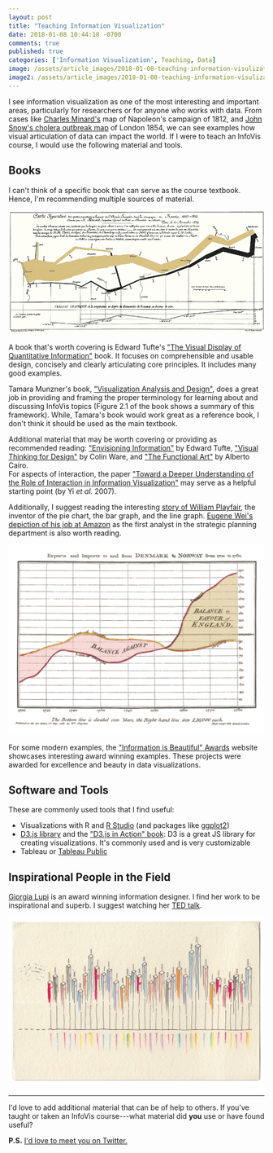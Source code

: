 ```yaml
---
layout: post
title: "Teaching Information Visualization"
date: 2018-01-08 10:44:18 -0700
comments: true
published: true
categories: ['Information Visualization', Teaching, Data]
image: /assets/article_images/2018-01-08-teaching-information-visulization/background.jpg
image2: /assets/article_images/2018-01-08-teaching-information-visulization/background_mobile.jpg
---
```


I see information visualization as one of the most interesting and important areas, particularly for researchers or for anyone who works with data. From cases like [Charles Minard's](https://en.wikipedia.org/wiki/Charles_Joseph_Minard) map of Napoleon's campaign of 1812, and [John Snow's cholera outbreak  map](https://en.wikipedia.org/wiki/1854_Broad_Street_cholera_outbreak) of London 1854, we can see examples how visual articulation of data can impact the world. If I were to teach an InfoVis course, I would use the following material and tools.

<!--more-->

## Books

I can't think of a specific book that can serve as the course textbook. Hence, I'm recommending multiple sources of material.

![Charles Minard's map of Napoleon's disastrous Russian campaign of 1812. The graphic is notable for its representation in two dimensions of six types of data: the number of Napoleon's troops; distance; temperature; the latitude and longitude; direction of travel; and location relative to specific dates.](/assets/article_images/2018-01-08-teaching-information-visulization/minard_lg.gif "Minard's map of Napoleon's Russian campaign of 1812")

A book that's worth covering is Edward Tufte's ["The Visual Display of Quantitative Information"](https://www.edwardtufte.com/tufte/books_vdqi) book. It focuses on comprehensible and usable design, concisely and clearly articulating core principles. It includes many good examples.

Tamara Munzner's book, ["Visualization Analysis and Design"](http://www.cs.ubc.ca/~tmm/vadbook/), does a great job in providing and framing the proper terminology for learning about and discussing InfoVis topics (Figure 2.1 of the book shows a summary of this framework). While, Tamara's book would work great as a reference book, I don't think it should be used as the main textbook.

Additional material that may be worth covering or providing as recommended reading: ["Envisioning Information"](https://www.edwardtufte.com/tufte/books_ei) by Edward Tufte, ["Visual Thinking for Design"](https://www.amazon.com/Visual-Thinking-Design-Colin-Ware/dp/0123708966) by Colin Ware, and ["The Functional Art"](http://www.thefunctionalart.com/) by Alberto Cairo.  
For aspects of interaction, the paper ["Toward a Deeper Understanding of the Role of Interaction in Information Visualization"](https://dl.acm.org/citation.cfm?id=1313151) may serve as a helpful starting point (by Yi _et al._ 2007).

Additionally, I suggest reading the interesting [story of William Playfair](https://www.atlasobscura.com/articles/the-scottish-scoundrel-who-changed-how-we-see-data), the inventor of the pie chart, the bar graph, and the line graph. [Eugene Wei's depiction of his job at Amazon](http://www.eugenewei.com/blog/2017/11/13/remove-the-legend) as the first analyst in the strategic planning department is also worth reading.

![A line graph showing England and Scandinavia's import-export balance for the 18th century, from William Playfair's 1786’s Political and Commercial Atlas.](/assets/article_images/2018-01-08-teaching-information-visulization/1024px-Playfair_TimeSeries-2.png "Playfair's line graph from 1786")

For some modern examples, the ["Information is Beautiful" Awards](https://www.informationisbeautifulawards.com/showcase?award=2017&type=awards) website showcases interesting award winning examples. These projects were awarded for excellence and beauty in data visualizations.


## Software and Tools

These are commonly used tools that I find useful:

- Visualizations with R and [R Studio](https://www.rstudio.com/products/rstudio/download/#download) (and packages like [ggplot2](http://ggplot2.org/))
- [D3.js library](https://d3js.org/) and the ["D3.js in Action" book](https://medium.com/@Elijah_Meeks/d3-js-in-action-second-edition-8cf7ffa2a116): D3 is a great JS library for creating visualizations. It's commonly used and is very customizable
- Tableau or [Tableau Public](https://public.tableau.com/s/)


## Inspirational People in the Field

[Giorgia Lupi](http://giorgialupi.com/) is an award winning information designer. I find her work to be inspirational and superb. I suggest watching her [TED talk](https://www.ted.com/talks/giorgia_lupi_how_we_can_find_ourselves_in_data).

![A postcard from the Dear Data project, a year-long, analog data drawing project by Giorgia Lupi and Stefanie Posavec.](/assets/article_images/2018-01-08-teaching-information-visulization/giorgia_lupi.jpg "A postcard from the Dear Data project by Giorgia Lupi and Stefanie Posavec")

---

I'd love to add additional material that can be of help to others. If you've taught or taken an InfoVis course---what material did **you** use or have found useful?    

**P.S.** [I'd love to meet you on Twitter.](https://twitter.com/alexeyzagalsky)